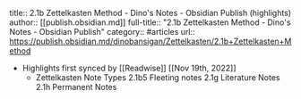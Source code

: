 title:: 2.1b Zettelkasten Method - Dino's Notes - Obsidian Publish (highlights)
author:: [[publish.obsidian.md]]
full-title:: "2.1b Zettelkasten Method - Dino's Notes - Obsidian Publish"
category:: #articles
url:: https://publish.obsidian.md/dinobansigan/Zettelkasten/2.1b+Zettelkasten+Method

- Highlights first synced by [[Readwise]] [[Nov 19th, 2022]]
	- Zettelkasten Note Types 
	  2.1b5 Fleeting notes
	  2.1g Literature Notes
	  2.1h Permanent Notes